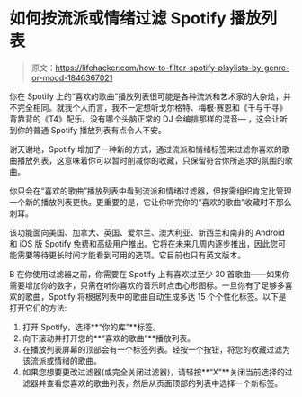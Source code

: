 # 如何按流派或情绪过滤 Spotify 播放列表

> 原文：<https://lifehacker.com/how-to-filter-spotify-playlists-by-genre-or-mood-1846367021>

你在 Spotify 上的“喜欢的歌曲”播放列表很可能是各种流派和艺术家的大杂烩，并不完全相同。就我个人而言，我不一定想听戈尔格特、梅根·赛恩和《千与千寻》背靠背的《T4》配乐。没有哪个头脑正常的 DJ 会编排那样的混音— ，这会让听到你的普通 Spotify 播放列表有点令人不安。



谢天谢地，Spotify 增加了一种新的方式，通过流派和情绪标签来过滤你喜欢的歌曲播放列表，这意味着你可以暂时削减你的收藏，只保留符合你所追求的氛围的歌曲。

你只会在“喜欢的歌曲”播放列表中看到流派和情绪过滤器，但按需组织肯定比管理一个新的播放列表更快。更重要的是，它让你听完你的“喜欢的歌曲”收藏时不那么刺耳。

该功能面向美国、加拿大、英国、爱尔兰、澳大利亚、新西兰和南非的 Android 和 iOS 版 Spotify 免费和高级用户推出。它将在未来几周内逐步推出，因此您可能需要等待更长时间才能看到可用的选项。它目前也只有英文版本。

B 在你使用过滤器之前，你需要在 Spotify 上有喜欢过至少 30 首歌曲——如果你需要增加你的数字，只需在听你喜欢的音乐时点击心形图标。一旦你有了足够多喜欢的歌曲，Spotify 将根据列表中的歌曲自动生成多达 15 个个性化标签。以下是打开它们的方法:

1.  打开 Spotify，选择**“你的库”**标签。
2.  向下滚动并打开您的**“喜欢的歌曲”**播放列表。
3.  在播放列表屏幕的顶部会有一个标签列表。轻按一个按钮，将您的收藏过滤为该流派或情绪的歌曲。
4.  如果您想要更改过滤器(或完全关闭过滤器)，请轻按**“X”**关闭当前选择的过滤器并查看您喜欢的歌曲列表，然后从页面顶部的列表中选择一个新标签。